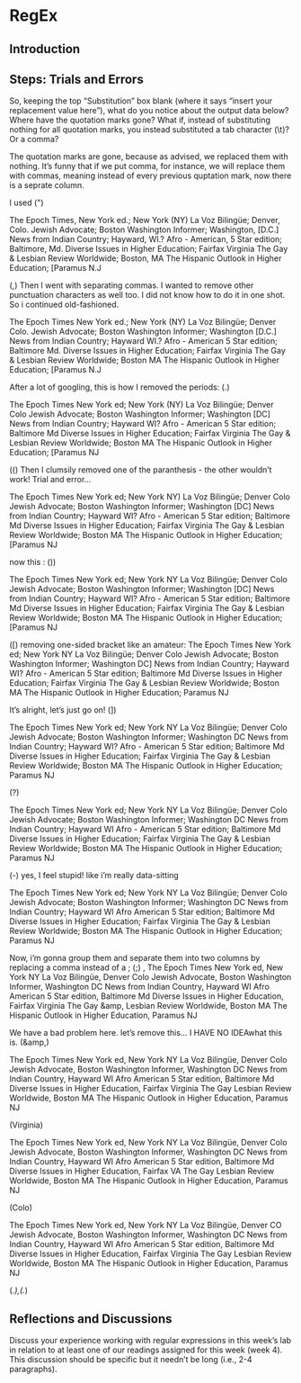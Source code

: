 # RegEx

## Introduction


## Steps: Trials and Errors

So, keeping the top “Substitution” box blank (where it says “insert your replacement value here”), what do you notice about the output data below? Where have the quotation marks gone? What if, instead of substituting nothing for all quotation marks, you instead substituted a tab character (\t)? Or a comma?

The quotation marks are gone, because as advised, we replaced them with nothing. It’s funny that if we put comma, for instance, we will replace them with commas, meaning instead of every previous quptation mark, now there is a seprate column. 

I used (")

The Epoch Times, New York ed.; New York (NY)
La Voz Bilingüe; Denver, Colo.
Jewish Advocate; Boston
Washington Informer; Washington, [D.C.]
News from Indian Country; Hayward, WI.?
Afro - American, 5 Star edition; Baltimore, Md.
Diverse Issues in Higher Education; Fairfax Virginia
The Gay &amp; Lesbian Review Worldwide; Boston, MA
The Hispanic Outlook in Higher Education; [Paramus N.J

(,)
Then I went with separating commas. I wanted to remove other punctuation characters as well too. I did not know how to do it in one shot. So i continued old-fashioned.

The Epoch Times New York ed.; New York (NY)
La Voz Bilingüe; Denver Colo.
Jewish Advocate; Boston
Washington Informer; Washington [D.C.]
News from Indian Country; Hayward WI.?
Afro - American 5 Star edition; Baltimore Md.
Diverse Issues in Higher Education; Fairfax Virginia
The Gay &amp; Lesbian Review Worldwide; Boston MA
The Hispanic Outlook in Higher Education; [Paramus N.J

After a lot of googling, this is how I removed the periods:
(\.)

The Epoch Times New York ed; New York (NY)
La Voz Bilingüe; Denver Colo
Jewish Advocate; Boston
Washington Informer; Washington [DC]
News from Indian Country; Hayward WI?
Afro - American 5 Star edition; Baltimore Md
Diverse Issues in Higher Education; Fairfax Virginia
The Gay &amp; Lesbian Review Worldwide; Boston MA
The Hispanic Outlook in Higher Education; [Paramus NJ

(\() Then I clumsily removed one of the paranthesis - the other wouldn’t work! Trial and error…

The Epoch Times New York ed; New York NY)
La Voz Bilingüe; Denver Colo
Jewish Advocate; Boston
Washington Informer; Washington [DC]
News from Indian Country; Hayward WI?
Afro - American 5 Star edition; Baltimore Md
Diverse Issues in Higher Education; Fairfax Virginia
The Gay &amp; Lesbian Review Worldwide; Boston MA
The Hispanic Outlook in Higher Education; [Paramus NJ

now this : (\))

The Epoch Times New York ed; New York NY
La Voz Bilingüe; Denver Colo
Jewish Advocate; Boston
Washington Informer; Washington [DC]
News from Indian Country; Hayward WI?
Afro - American 5 Star edition; Baltimore Md
Diverse Issues in Higher Education; Fairfax Virginia
The Gay &amp; Lesbian Review Worldwide; Boston MA
The Hispanic Outlook in Higher Education; [Paramus NJ

(\[) removing one-sided bracket like an amateur:
The Epoch Times New York ed; New York NY
La Voz Bilingüe; Denver Colo
Jewish Advocate; Boston
Washington Informer; Washington DC]
News from Indian Country; Hayward WI?
Afro - American 5 Star edition; Baltimore Md
Diverse Issues in Higher Education; Fairfax Virginia
The Gay &amp; Lesbian Review Worldwide; Boston MA
The Hispanic Outlook in Higher Education; Paramus NJ

It’s alright, let’s just go on!
(\])

The Epoch Times New York ed; New York NY
La Voz Bilingüe; Denver Colo
Jewish Advocate; Boston
Washington Informer; Washington DC
News from Indian Country; Hayward WI?
Afro - American 5 Star edition; Baltimore Md
Diverse Issues in Higher Education; Fairfax Virginia
The Gay &amp; Lesbian Review Worldwide; Boston MA
The Hispanic Outlook in Higher Education; Paramus NJ

(\?)

The Epoch Times New York ed; New York NY
La Voz Bilingüe; Denver Colo
Jewish Advocate; Boston
Washington Informer; Washington DC
News from Indian Country; Hayward WI
Afro - American 5 Star edition; Baltimore Md
Diverse Issues in Higher Education; Fairfax Virginia
The Gay &amp; Lesbian Review Worldwide; Boston MA
The Hispanic Outlook in Higher Education; Paramus NJ

(\-) yes, I feel stupid! like i’m really data-sitting

The Epoch Times New York ed; New York NY
La Voz Bilingüe; Denver Colo
Jewish Advocate; Boston
Washington Informer; Washington DC
News from Indian Country; Hayward WI
Afro  American 5 Star edition; Baltimore Md
Diverse Issues in Higher Education; Fairfax Virginia
The Gay &amp; Lesbian Review Worldwide; Boston MA
The Hispanic Outlook in Higher Education; Paramus NJ



Now, i’m gonna group them and separate them into two columns by replacing a comma instead of a ;
(;) 
,
The Epoch Times New York ed, New York NY
La Voz Bilingüe, Denver Colo
Jewish Advocate, Boston
Washington Informer, Washington DC
News from Indian Country, Hayward WI
Afro  American 5 Star edition, Baltimore Md
Diverse Issues in Higher Education, Fairfax Virginia
The Gay &amp, Lesbian Review Worldwide, Boston MA
The Hispanic Outlook in Higher Education, Paramus NJ

We have a bad problem here.
let’s remove this… I HAVE NO IDEAwhat this is.
(&amp,)

The Epoch Times New York ed, New York NY
La Voz Bilingüe, Denver Colo
Jewish Advocate, Boston
Washington Informer, Washington DC
News from Indian Country, Hayward WI
Afro  American 5 Star edition, Baltimore Md
Diverse Issues in Higher Education, Fairfax Virginia
The Gay  Lesbian Review Worldwide, Boston MA
The Hispanic Outlook in Higher Education, Paramus NJ


(Virginia)

The Epoch Times New York ed, New York NY
La Voz Bilingüe, Denver Colo
Jewish Advocate, Boston
Washington Informer, Washington DC
News from Indian Country, Hayward WI
Afro  American 5 Star edition, Baltimore Md
Diverse Issues in Higher Education, Fairfax VA
The Gay  Lesbian Review Worldwide, Boston MA
The Hispanic Outlook in Higher Education, Paramus NJ

(Colo)

The Epoch Times New York ed, New York NY
La Voz Bilingüe, Denver CO
Jewish Advocate, Boston
Washington Informer, Washington DC
News from Indian Country, Hayward WI
Afro  American 5 Star edition, Baltimore Md
Diverse Issues in Higher Education, Fairfax Virginia
The Gay  Lesbian Review Worldwide, Boston MA
The Hispanic Outlook in Higher Education, Paramus NJ


(.*),(.*)


## Reflections and Discussions

Discuss your experience working with regular expressions in this week’s lab in relation to at least one of our readings assigned for this week (week 4). This discussion should be specific but it needn’t be long (i.e., 2-4 paragraphs).

